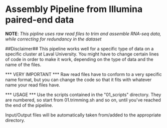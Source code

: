 # Assembly Pipeline from Illumina paired-end data
**NOTE**:
*This pipline uses raw read files to trim and assemble RNA-seq data, while correcting for redundancy in the dataset*

##Disclaimer##
This pipeline works well for a specific type of data on a specific cluster at Laval University. You might have to
change certain lines of code in order to make it work, depending on the type of data and the name of the files.

*** VERY IMPORTANT ***
Raw read files have to conform to a very specific name format, but you can change
the code so that it fits with whatever name your read files have.

*** USAGE ***
Use the scripts contained in the "01_scripts" directory. They are numbered, so start from 01.trimming.sh
and so on, until you've reached the end of the pipeline.

Input/Output files will be automatically taken from/added to the appropriate directory.
